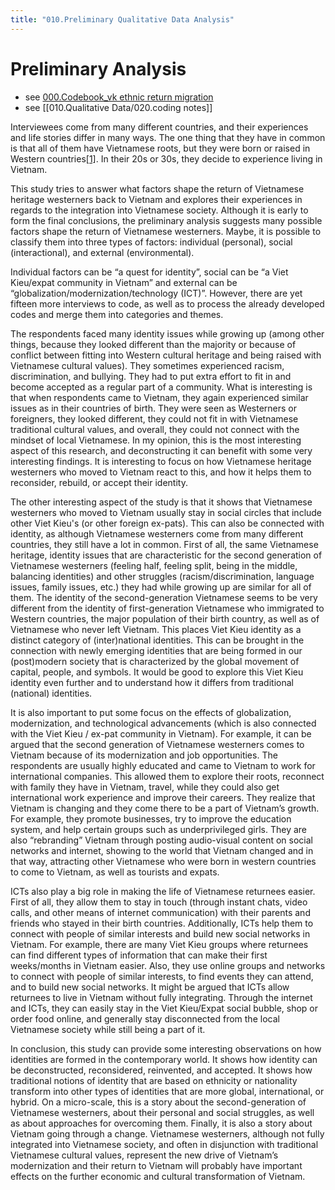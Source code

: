 ```yaml
---
title: "010.Preliminary Qualitative Data Analysis"
---
```

# Preliminary Analysis
- see [000.Codebook_vk ethnic return migration](010.Qualitative%20Data/000.Codebook_vk%20ethnic%20return%20migration.md)
- see [[010.Qualitative Data/020.coding notes]]

Interviewees come from many different countries, and their experiences and life stories differ in many ways. The one thing that they have in common is that all of them have Vietnamese roots, but they were born or raised in Western countries[[1]](#_ftn1). In their 20s or 30s, they decide to experience living in Vietnam. 

This study tries to answer what factors shape the return of Vietnamese heritage westerners back to Vietnam and explores their experiences in regards to the integration into Vietnamese society. Although it is early to form the final conclusions, the preliminary analysis suggests many possible factors shape the return of Vietnamese westerners. Maybe, it is possible to classify them into three types of factors: individual (personal), social (interactional), and external (environmental). 

Individual factors can be “a quest for identity”, social can be “a Viet Kieu/expat community in Vietnam” and external can be “globalization/modernization/technology (ICT)”. However, there are yet fifteen more interviews to code, as well as to process the already developed codes and merge them into categories and themes. 

The respondents faced many identity issues while growing up (among other things, because they looked different than the majority or because of conflict between fitting into Western cultural heritage and being raised with Vietnamese cultural values). They sometimes experienced racism, discrimination, and bullying. They had to put extra effort to fit in and become accepted as a regular part of a community. What is interesting is that when respondents came to Vietnam, they again experienced similar issues as in their countries of birth. They were seen as Westerners or foreigners, they looked different, they could not fit in with Vietnamese traditional cultural values, and overall, they could not connect with the mindset of local Vietnamese. In my opinion, this is the most interesting aspect of this research, and deconstructing it can benefit with some very interesting findings. It is interesting to focus on how Vietnamese heritage westerners who moved to Vietnam react to this, and how it helps them to reconsider, rebuild, or accept their identity. 

The other interesting aspect of the study is that it shows that Vietnamese westerners who moved to Vietnam usually stay in social circles that include other Viet Kieu's (or other foreign ex-pats). This can also be connected with identity, as although Vietnamese westerners come from many different countries, they still have a lot in common. First of all, the same Vietnamese heritage, identity issues that are characteristic for the second generation of Vietnamese westerners (feeling half, feeling split, being in the middle, balancing identities) and other struggles (racism/discrimination, language issues, family issues, etc.) they had while growing up are similar for all of them. The identity of the second-generation Vietnamese seems to be very different from the identity of first-generation Vietnamese who immigrated to Western countries, the major population of their birth country, as well as of Vietnamese who never left Vietnam. This places Viet Kieu identity as a distinct category of (inter)national identities. This can be brought in the connection with newly emerging identities that are being formed in our (post)modern society that is characterized by the global movement of capital, people, and symbols. It would be good to explore this Viet Kieu identity even further and to understand how it differs from traditional (national) identities. 

It is also important to put some focus on the effects of globalization, modernization, and technological advancements (which is also connected with the Viet Kieu / ex-pat community in Vietnam). For example, it can be argued that the second generation of Vietnamese westerners comes to Vietnam because of its modernization and job opportunities. The respondents are usually highly educated and came to Vietnam to work for international companies. This allowed them to explore their roots, reconnect with family they have in Vietnam, travel, while they could also get international work experience and improve their careers. They realize that Vietnam is changing and they come there to be a part of Vietnam’s growth. For example, they promote businesses, try to improve the education system, and help certain groups such as underprivileged girls. They are also “rebranding” Vietnam through posting audio-visual content on social networks and internet, showing to the world that Vietnam changed and in that way, attracting other Vietnamese who were born in western countries to come to Vietnam, as well as tourists and expats. 

ICTs also play a big role in making the life of Vietnamese returnees easier. First of all, they allow them to stay in touch (through instant chats, video calls, and other means of internet communication) with their parents and friends who stayed in their birth countries. Additionally, ICTs help them to connect with people of similar interests and build new social networks in Vietnam. For example, there are many Viet Kieu groups where returnees can find different types of information that can make their first weeks/months in Vietnam easier. Also, they use online groups and networks to connect with people of similar interests, to find events they can attend, and to build new social networks. It might be argued that ICTs allow returnees to live in Vietnam without fully integrating. Through the internet and ICTs, they can easily stay in the Viet Kieu/Expat social bubble, shop or order food online, and generally stay disconnected from the local Vietnamese society while still being a part of it. 

In conclusion, this study can provide some interesting observations on how identities are formed in the contemporary world. It shows how identity can be deconstructed, reconsidered, reinvented, and accepted. It shows how traditional notions of identity that are based on ethnicity or nationality transform into other types of identities that are more global, international, or hybrid. On a micro-scale, this is a story about the second-generation of Vietnamese westerners, about their personal and social struggles, as well as about approaches for overcoming them. Finally, it is also a story about Vietnam going through a change. Vietnamese westerners, although not fully integrated into Vietnamese society, and often in disjunction with traditional Vietnamese cultural values, represent the new drive of Vietnam’s modernization and their return to Vietnam will probably have important effects on the further economic and cultural transformation of Vietnam.